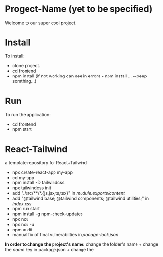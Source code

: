 # Progect-Name (yet to be specified)
Welcome to our super cool project.

# Install
To install:
- clone project.
- cd frontend
- npm install (if not working can see in errors - npm install ...  --peep somthing...)

# Run
To run the application:
- cd frontend
- npm start

# React-Tailwind
a template repository for React+Tailwind
- npx create-react-app my-app
- cd my-app
- npm install -D tailwindcss
- npx tailwindcss init
- add "./src/**/*.{js,jsx,ts,tsx}" in *mudule.exports/content*
- add "@tailwind base; @tailwind components; @tailwind utilities;" in *index.css*
- npm run start
- npm install -g npm-check-updates
- npx ncu
- npx ncu -u
- npm audit
- manual fix of final vulnerabilties in *pacage-lock.json*


**In order to change the project's name:**
change the folder's name + change the *name* key in package.json + change the *<title>* in index.html

**for deployment**
get rid of all the commands
get rid of unnecessary tailwind plugins
get rid of css